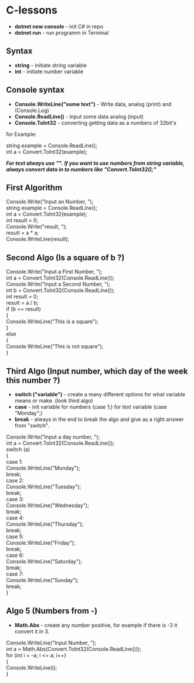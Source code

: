 # C-lessons

* **dotnet new console** - init C# in repo
* **dotnet run** - run programm in Terminal



## Syntax
* **string** - initiate string variable
* **int** - initiate number variable

## Console syntax
* **Console.WriteLine("some text")** - Write data, analog (print) and (Console.Log)
* **Console.ReadLine()** - Input some data analog (input)
* **Console.ToInt32** - converting getting data as a numbers of 32bit's 

for Example:

string example = Console.ReadLine();<br>
int a = Convert.ToInt32(example);<br>


_**For text always use "".**_
_**If you want to use numbers from string variable, always convert data in to numbers like "Convert.ToInt32();"**_



## First Algorithm

Console.Write("Input an Number, ");<br>
string example = Console.ReadLine();<br>
int a = Convert.ToInt32(example);<br>
int result = 0;<br>
Console.Write("result, ");<br>
result = a * a;<br>
Console.WriteLine(result);<br>

## Second Algo (Is a square of b ?)

Console.Write("Input a First Number, ");<br>
int a = Convert.ToInt32(Console.ReadLine());<br>
Console.Write("Input a Second Number, ");<br>
int b = Convert.ToInt32(Console.ReadLine());<br>
int result = 0;<br>
result = a / b;<br>
if (b == result)<br>
{<br>
    Console.WriteLine("This is a square");<br>
}<br>
else<br>
{<br>
    Console.WriteLine("This is not square");<br>
}<br>

## Third Algo (Input number, which day of the week this number ?)

* **switch ("variable")** - create a many different options for what variable means or make. (look third algo)
* **case** - init variable for numbers (case 1;) for text variable (case "Monday";)
* **break** - always in the end to break the algo and give as a right answer from "switch".

Console.Write("Input a day number, ");<br>
int a = Convert.ToInt32(Console.ReadLine());<br>
switch (a)<br>
{<br>
    case 1:<br>
        Console.WriteLine("Monday");<br>
        break;<br>
    case 2:<br>
        Console.WriteLine("Tuesday");<br>
        break;<br>
    case 3:<br>
        Console.WriteLine("Wednesday");<br>
        break;<br>
    case 4:<br>
        Console.WriteLine("Thursday");<br>
        break;<br>
    case 5:<br>
        Console.WriteLine("Friday");<br>
        break;<br>
    case 6:<br>
        Console.WriteLine("Saturday");<br>
        break;<br>
    case 7:<br>
        Console.WriteLine("Sunday");<br>
        break;<br>
}<br>

## Algo 5 (Numbers from -)

* **Math.Abs** - create any number positive, for example if there is -3 it convert it in 3.

Console.WriteLine("Input Number, ");<br>
int a = Math.Abs(Convert.ToInt32(Console.ReadLine()));<br>
for (int i = -a; i <= a; i++)<br>
{<br>
    Console.WriteLine(i);<br>
}

